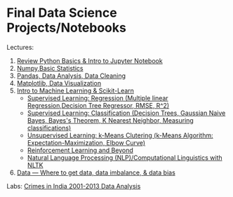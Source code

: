 # Final Data Science Projects/Notebooks 

Lectures:
1. [Review Python Basics & Intro to Jupyter Notebook](https://github.com/ShamitaGoyal/data-science/blob/main/1-ReviewPython.ipynb)
2. [Numpy,Basic Statistics](https://github.com/ShamitaGoyal/data-science/blob/main/2-NumpySolution%20(1).ipynb)
3. [Pandas, Data Analysis, Data Cleaning](https://github.com/ShamitaGoyal/data-science/blob/main/3-PandasSolution%20(1).ipynb)
4. [Matplotlib, Data Visualization](https://github.com/ShamitaGoyal/data-science/blob/main/4-MatplotlibSolution%20(1).ipynb)
5. [Intro to Machine Learning & Scikit-Learn](https://github.com/ShamitaGoyal/data-science/blob/main/5-IntroMLsolution%20(2).ipynb)
   - [Supervised Learning: Regression (Multiple linear Regression,Decision Tree Regressor, RMSE, R^2)](https://github.com/ShamitaGoyal/data-science/blob/main/6_RegressionSolution%20(2).ipynb)
   - [Supervised Learning: Classification (Decision Trees, Gaussian Naive Bayes, Bayes's Theorem, K Nearest Neighbor, Measuring classifications)](https://github.com/ShamitaGoyal/data-science/blob/main/7-ClassificationSolution%20(1).ipynb)
   - [Unsupervised Learning: k-Means Clutering (k-Means Algorithm: Expectation-Maximization, Elbow Curve)](https://github.com/ShamitaGoyal/data-science/blob/main/8-ClusteringSolution%20(1).ipynb)
   - [Reinforcement Learning and Beyond](https://github.com/ShamitaGoyal/data-science/blob/main/9-Reinforcement_and_beyond.docx)
   - [Natural Language Processing (NLP)/Computational Linguistics with NLTK](https://github.com/ShamitaGoyal/data-science/blob/main/10-NLP_solution.ipynb)
6. [Data — Where to get data, data imbalance, & data bias](https://github.com/ShamitaGoyal/data-science/blob/main/11-data.ipynb)


Labs:
[Crimes in India 2001-2013 Data Analysis](https://github.com/ShamitaGoyal/data-science/blob/main/lab-final.ipynb)
